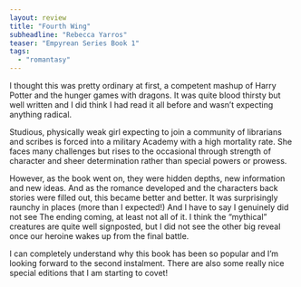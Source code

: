 ```yaml
---
layout: review
title: "Fourth Wing"
subheadline: "Rebecca Yarros"
teaser: "Empyrean Series Book 1"
tags:
  - "romantasy"
---
```


I thought this was pretty ordinary at first, a competent mashup of Harry Potter
and the hunger games with dragons. It was quite blood thirsty but well written
and I did think I had read it all before and wasn’t expecting anything radical.

Studious, physically weak girl expecting to join a community of librarians and
scribes is forced into a military Academy with a high mortality rate. She faces
many challenges but rises to the occasional through strength of character and
sheer determination rather than special powers or prowess.

However, as the book went on, they were hidden depths, new information and new
ideas. And as the romance developed and the characters back stories were filled
out, this became better and better. It was surprisingly raunchy in places (more
than I expected!) And I have to say I genuinely did not see The ending coming,
at least not all of it. I think the “mythical” creatures are quite well
signposted, but I did not see the other big reveal once our heroine wakes up
from the final battle.

I can completely understand why this book has been so popular and I’m looking
forward to the second instalment. There are also some really nice special
editions that I am starting to covet!

